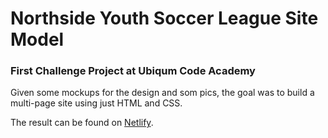 # Northside Youth Soccer League Site Model
### First Challenge Project at Ubiqum Code Academy

Given some mockups for the design and som pics, the goal was to build a multi-page site using just HTML and CSS.

The result can be found on [Netlify](https://nysl05-21x65.netlify.app/).
